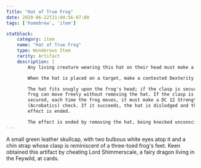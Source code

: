```yaml
---
Title: "Hat of True Frog"
date: 2020-06-22T21:04:56-07:00
tags: ['homebrew', 'item']

statblock:
    category: item
    name: "Hat of True Frog"
    type: Wonderous Item
    rarity: Artifact
    description: |
        Any living creature wearing this hat on their head must make a DC 18 wisdom saving throw or be permanently transformed into a frog, with all the game statistics, including mental ability scores, except HP and Maximum HP, which are retained.

        When the hat is placed on a target, make a contested Dexterity check for the owner of the hat and the frog. If the owner wins, the frog is considered grappled, and the user may choose to secure the clasp. If the frog wins the contested check, the clasp remains unsecured and the frog is not grappled.

        The hat fits snugly upon the frog's head; if the clasp is secured, the
        frog can move freely without removing the hat. If the clasp is not
        secured, each time the frog moves, it must make a DC 12 Strength
        (Acrobatics) check. If it succeeds, the hat is dislodged and the
        effect is ended.

        The effect is ended by removing the hat, being knocked unconscious or killed, or with the effects of a wish spell. Once the effect is ended, the target creature is immune to its effects for 24 hours.
---
```


A small green leather skullcap, with two bulbous white eyes atop it and a chin strap whose clasp is reminiscent of a three-toed frog's feet. Keen obtained this artifact by cheating Lord Shimmerscale, a fairy dragon living in the Feywild, at cards.

